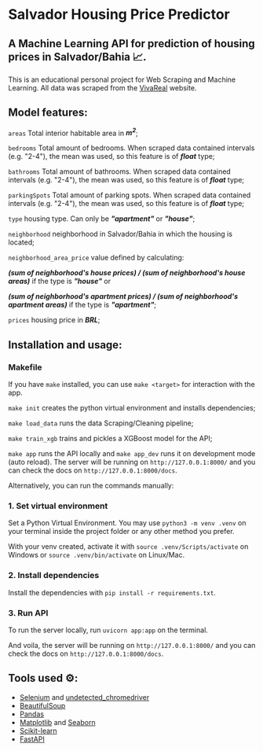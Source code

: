 # Salvador Housing Price Predictor

## A Machine Learning API for prediction of housing prices in Salvador/Bahia 📈.

This is an educational personal project for Web Scraping and Machine Learning. All data was scraped from the [VivaReal](https://www.vivareal.com.br) website.

## Model features:

```areas``` Total interior habitable area in ***m<sup>2</sup>***;

```bedrooms``` Total amount of bedrooms. When scraped data contained intervals (e.g. "2-4"), the mean was used, so this feature is of ***float*** type;

```bathrooms``` Total amount of bathrooms. When scraped data contained intervals (e.g. "2-4"), the mean was used, so this feature is of ***float*** type;

```parkingSpots``` Total amount of parking spots. When scraped data contained intervals (e.g. "2-4"), the mean was used, so this feature is of ***float*** type;

```type``` housing type. Can only be ***"apartment"*** or ***"house"***;

```neighborhood``` neighborhood in Salvador/Bahia in which the housing is located;

```neighborhood_area_price``` value defined by calculating:

 ***(sum of neighborhood's house prices) / (sum of neighborhood's house areas)*** if the type is ***"house"*** or
 
  ***(sum of neighborhood's apartment prices) / (sum of neighborhood's apartment areas)*** if the type is ***"apartment"***;

```prices``` housing price in ***BRL***;

## Installation and usage:

### Makefile

If you have ```make``` installed, you can use ```make <target>``` for interaction with the app.

```make init``` creates the python virtual environment and installs dependencies;

```make load_data``` runs the data Scraping/Cleaning pipeline;

```make train_xgb``` trains and pickles a XGBoost model for the API;

```make app``` runs the API locally and ```make app_dev``` runs it on development mode (auto reload).
 The server will be running on ```http://127.0.0.1:8000/``` and you can check the docs on ```http://127.0.0.1:8000/docs```.

Alternatively, you can run the commands manually:

### 1. Set virtual environment

Set a Python Virtual Environment. You may use ```python3 -m venv .venv``` on your terminal inside the project folder or any other method you prefer. 

With your venv created, activate it with ```source .venv/Scripts/activate``` on Windows or ```source .venv/bin/activate``` on Linux/Mac.

### 2. Install dependencies

Install the dependencies with ```pip install -r requirements.txt```.

### 3. Run API

To run the server locally, run ```uvicorn app:app``` on the terminal.

And voila, the server will be running on ```http://127.0.0.1:8000/``` and you can check the docs on ```http://127.0.0.1:8000/docs```.

## Tools used ⚙️:

- [Selenium](https://www.selenium.dev/) and [undetected_chromedriver](https://github.com/ultrafunkamsterdam/undetected-chromedriver)
- [BeautifulSoup](https://www.crummy.com/software/BeautifulSoup/)
- [Pandas](https://pandas.pydata.org/)
- [Matplotlib](https://matplotlib.org/) and [Seaborn](https://seaborn.pydata.org/)
- [Scikit-learn](https://scikit-learn.org/stable/)
- [FastAPI](https://fastapi.tiangolo.com/)
